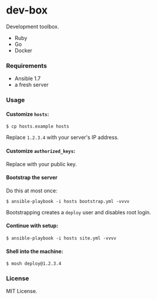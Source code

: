 dev-box
=======

Development toolbox.

* Ruby
* Go
* Docker

### Requirements

* Ansible 1.7
* a fresh server

### Usage

#### Customize `hosts`:

    $ cp hosts.example hosts

Replace `1.2.3.4` with your server's IP address.

#### Customize `authorized_keys`:

Replace with your public key.

#### Bootstrap the server

Do this at most once:

    $ ansible-playbook -i hosts bootstrap.yml -vvvv

Bootstrapping creates a `deploy` user and disables root login.

#### Continue with setup:

    $ ansible-playbook -i hosts site.yml -vvvv

#### Shell into the machine:

    $ mosh deploy@1.2.3.4

### License

MIT License.